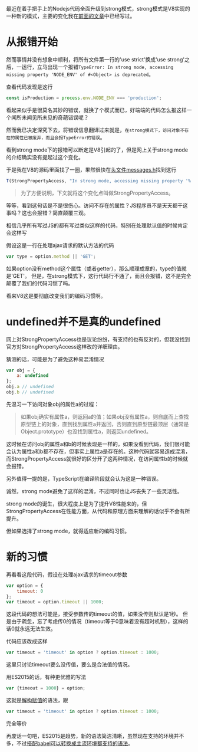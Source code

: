 最近在着手把手上的Nodejs代码全面升级到strong模式，strong模式是V8实现的一种新的模式，主要的变化我在[前面的文章](http://www.alloyteam.com/2015/06/strong-mode-jie-shao/)中已经写过。

# 从报错开始

然而事情并没有想象中顺利，将所有文件第一行的'use strict'换成'use strong'之后，一运行，立马出现一个报错`TypeError: In strong mode, accessing missing property 'NODE_ENV' of #<Object> is deprecated`。

查看代码发现是这行
```javascript
const isProduction = process.env.NODE_ENV === 'production';
```

看起来似乎是很莫名其妙的错误，就换了个模式而已，好端端的代码怎么报这样一个闻所未闻见所未见的奇葩错误呢？

然而我已决定深究下去，将错误信息翻译过来就是，`在strong模式下，访问对象不存在的属性已被废弃，而且会报TypeError的错误`。

看到strong mode下的报错可以断定是V8引起的了，但是网上关于strong mode的介绍确实没有提起过这个变化。

于是我在V8的源码里面找了一圈，果然很快在[头文件messages.h](https://chromium.googlesource.com/v8/v8/+/refs/heads/lkgr/src/messages.h)找到这行
```javascript
T(StrongPropertyAccess, "In strong mode, accessing missing property '%' of % is deprecated")
```
>为了方便说明，下文就将这个变化点叫做StrongPropertyAccess。

等等，看到这句话是不是很伤心。访问不存在的属性？JS程序员不是天天都干这事吗？这也会报错？简直颠覆三观。

相信几乎所有写过JS的都有写过类似这样的代码，特别在处理默认值的时候肯定会这样写

假设这是一行在处理ajax请求的默认方法的代码
```javascript
var type = option.method || 'GET';
```

如果option没有method这个属性（或者getter），那么顺理成章的，type的值就是'GET'。
但是，在strong模式下，这行代码行不通了，而且会报错，这不是完全颠覆了我们的代码习惯了吗。

看来V8这是要彻底改变我们的编码习惯啊。

# undefined并不是真的undefined

网上对StrongPropertyAccess也是议论纷纷，有支持的也有反对的，但我没找到官方对StrongPropertyAccess这样改的详细理由。

猜测的话，可能是为了避免这种易混淆情况
```javascript
var obj = {
    a: undefined
};
obj.a // undefined
obj.b // undefined
```
先温习一下访问对象obj的属性a的过程：
>如果obj确实有属性a，则返回a的值；如果obj没有属性a，则自底而上查找原型链上的对象，直到找到属性a并返回，否则直到原型链最顶层（通常是Object.prototype）也没找到属性a，则返回undefined。

这时候在访问obj的属性a和b的时候表现是一样的，如果没看到代码，我们很可能会认为属性a和b都不存在，但事实上属性a是存在的。这种代码就容易造成混淆，而StrongPropertyAccess就很好的区分开了这两种情况，在访问属性b的时候就会报错。

另外值得一提的是，TypeScript在编译阶段就会认为这是一种错误。

诚然，strong mode避免了这样的混淆，不过同时也让JS丧失了一些灵活性。

strong mode的诞生，很大程度上是为了提升V8性能来的，但StrongPropertyAccess在性能方面，从代码和原理方面来理解的话似乎不会有所提升。

但如果选择了strong mode，就得适应新的编码习惯。

# 新的习惯

再看看这段代码，假设在处理ajax请求的timeout参数
```javascript
var option = {
    timeout: 0
};
var timeout = option.timeout || 1000;
```
这段代码的想法可能是，接受参数传的timeout的值，如果没传则默认是1秒。
但是由于疏忽，忘了考虑传0的情况（timeout等于0意味着没有超时机制），这样的话0就永远无法生效。

代码应该改成这样
```javascript
var timeout = 'timeout' in option ? option.timeout : 1000;
```
这里只讨论timeout要么没传值，要么是合法值的情况。

用ES2015的话，有种更优雅的写法
```javascript
var {timeout = 1000} = option;
```
这就是[解构赋值](https://developer.mozilla.org/zh-CN/docs/Web/JavaScript/Reference/Operators/Destructuring_assignment)的语法，跟
```javascript
var timeout = 'timeout' in option ? option.timeout : 1000;
```
完全等价

再废话一句吧，ES2015是趋势，新的语法简洁清晰，虽然现在支持的环境并不多，不过[搭配babel可以转换成主流环境都支持的语法](http://www.alloyteam.com/2015/08/its-time-to-use-es2015/)。